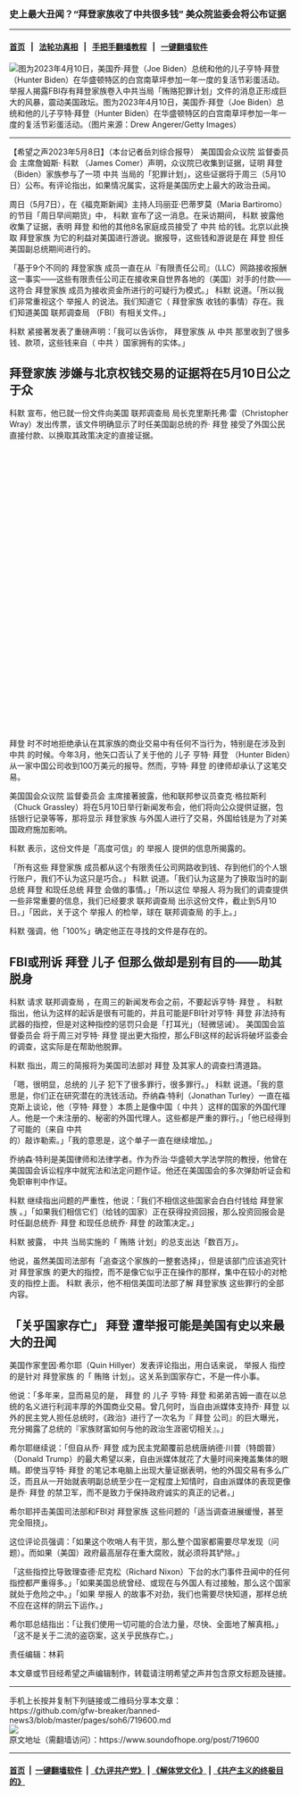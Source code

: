 ### 史上最大丑闻？“拜登家族收了中共很多钱” 美众院监委会将公布证据
------------------------

#### [首页](https://github.com/gfw-breaker/banned-news3/blob/master/README.md) &nbsp;&nbsp;|&nbsp;&nbsp; [法轮功真相](https://github.com/begood0513/basic/blob/master/README.md)  &nbsp;&nbsp;|&nbsp;&nbsp; [手把手翻墙教程](https://github.com/gfw-breaker/guides/wiki)  &nbsp;&nbsp;|&nbsp;&nbsp; [一键翻墙软件](https://github.com/gfw-breaker/nogfw/blob/master/README.md)  



<div><img alt="图为2023年4月10日，美国乔·拜登（Joe Biden）总统和他的儿子亨特·拜登（Hunter Biden）在华盛顿特区的白宫南草坪参加一年一度的复活节彩蛋活动。" src="https://img.soundofhope.org/2023-05/1683503757618.jpg"/>
<br/><figcaption class="caption">
 举报人揭露FBI存有拜登家族卷入中共当局「贿赂犯罪计划」文件的消息正形成巨大的风暴，震动美国政坛。图为2023年4月10日，美国乔·拜登（Joe Biden）总统和他的儿子亨特·拜登（Hunter Biden）在华盛顿特区的白宫南草坪参加一年一度的复活节彩蛋活动。（图片来源：Drew Angerer/Getty Images）
</figcaption></div><hr/>


<div><div class="Content__Wrapper sc-1bvya0-0 elmmKw article_body" data-checkusr="" itemprop="articleBody">
 <div id="post_place_1">
 </div>
 <p class="meta-top">
  <span class="meta">
   【希望之声2023年5月8日】（本台记者岳刘综合报导）
  </span>
  美国国会众议院
  <ok href="/term/383593">
   监督委员会
  </ok>
  主席詹姆斯·
  <ok href="/term/755045">
   科默
  </ok>
  （James Comer）声明，众议院已收集到证据，证明
  <ok href="/term/3365">
   拜登
  </ok>
  （Biden）家族参与了一项
  <ok href="/term/1059">
   中共
  </ok>
  当局的「犯罪计划」，这些证据将于周三（5月10日）公布。有评论指出，如果情况属实，这将是美国历史上最大的政治丑闻。
 </p>
 <p>
  周日（5月7日），在《福克斯新闻》主持人玛丽亚·巴蒂罗莫（Maria Bartiromo）的节目「周日早间期货」中，
  <ok href="/term/755045">
   科默
  </ok>
  宣布了这一消息。在采访期间，
  <ok href="/term/755045">
   科默
  </ok>
  披露他收集了证据，表明
  <ok href="/term/3365">
   拜登
  </ok>
  和他的其他8名家庭成员接受了
  <ok href="/term/1059">
   中共
  </ok>
  给的钱。北京以此换取
  <ok href="/term/218791">
   拜登家族
  </ok>
  为它的利益对美国进行游说。据报导，这些钱和游说是在
  <ok href="/term/3365">
   拜登
  </ok>
  担任美国副总统期间进行的。
 </p>
 <p>
  「基于9个不同的
  <ok href="/term/218791">
   拜登家族
  </ok>
  成员一直在从『有限责任公司』（LLC）网路接收报酬这一事实——这些有限责任公司正在接收来自世界各地的（美国）对手的付款——这符合
  <ok href="/term/218791">
   拜登家族
  </ok>
  成员为接收资金所进行的可疑行为模式。」
  <ok href="/term/755045">
   科默
  </ok>
  说道。「所以我们非常重视这个
  <ok href="/term/145336">
   举报人
  </ok>
  的说法。我们知道它（
  <ok href="/term/218791">
   拜登家族
  </ok>
  收钱的事情）存在。我们知道美国
  <ok href="/term/13392">
   联邦调查局
  </ok>
  （FBI）有相关文件。」
 </p>
 <p>
  <ok href="/term/755045">
   科默
  </ok>
  紧接著发表了重磅声明：「我可以告诉你，
  <ok href="/term/218791">
   拜登家族
  </ok>
  从
  <ok href="/term/1059">
   中共
  </ok>
  那里收到了很多钱、款项，这些钱来自（
  <ok href="/term/1059">
   中共
  </ok>
  ）国家拥有的实体。」
 </p>
 <h2>
  <strong>
   <ok href="/term/218791">
    拜登家族
   </ok>
   涉嫌与北京权钱交易的证据将在5月10日公之于众
  </strong>
 </h2>
 <p>
  <ok href="/term/755045">
   科默
  </ok>
  宣布，他已就一份文件向美国
  <ok href="/term/13392">
   联邦调查局
  </ok>
  局长克里斯托弗·雷（Christopher Wray）发出传票，该文件明确显示了时任美国副总统的乔·
  <ok href="/term/3365">
   拜登
  </ok>
  接受了外国公民直接付款、以换取其政策决定的直接证据。
 </p>
 <div class="soh-embed">
  <div class="soh-embed-inner">
   <div class="iframely-twitter iframely-app iframely-embed" style="max-width: 550px;">
    <div class="iframely-responsive" style="padding-bottom: 100%;">
    </div>
   </div>
  </div>
 </div>
 <p>
  <ok href="/term/3365">
   拜登
  </ok>
  时不时地拒绝承认在其家族的商业交易中有任何不当行为，特别是在涉及到
  <ok href="/term/1059">
   中共
  </ok>
  的时候。今年3月，他矢口否认了关于他的
  <ok href="/term/7369">
   儿子
  </ok>
  亨特·
  <ok href="/term/3365">
   拜登
  </ok>
  （Hunter Biden）从一家中国公司收到100万美元的报导。然而，亨特·
  <ok href="/term/3365">
   拜登
  </ok>
  的律师却承认了这笔交易。
 </p>
 <p>
  美国国会众议院
  <ok href="/term/383593">
   监督委员会
  </ok>
  主席接著披露，他和联邦参议员查克·格拉斯利（Chuck Grassley）将在5月10日举行新闻发布会，他们将向公众提供证据，包括银行记录等等，那将显示
  <ok href="/term/218791">
   拜登家族
  </ok>
  与外国人进行了交易，外国给钱是为了对美国政府施加影响。
 </p>
 <p>
  <ok href="/term/755045">
   科默
  </ok>
  表示，这份文件是「高度可信」的
  <ok href="/term/145336">
   举报人
  </ok>
  提供的信息所揭露的。
 </p>
 <p>
  「所有这些
  <ok href="/term/218791">
   拜登家族
  </ok>
  成员都从这个有限责任公司网路收到钱、存到他们的个人银行账户，我们不认为这只是巧合。」
  <ok href="/term/755045">
   科默
  </ok>
  说道。「我们认为这是为了换取当时的副总统
  <ok href="/term/3365">
   拜登
  </ok>
  和现任总统
  <ok href="/term/3365">
   拜登
  </ok>
  会做的事情。」「所以这位
  <ok href="/term/145336">
   举报人
  </ok>
  将为我们的调查提供一些非常重要的信息，我们已经要求
  <ok href="/term/13392">
   联邦调查局
  </ok>
  出示这份文件，截止到5月10日。」「因此，关于这个
  <ok href="/term/145336">
   举报人
  </ok>
  的检举，球在
  <ok href="/term/13392">
   联邦调查局
  </ok>
  的手上。」
 </p>
 <p>
  <ok href="/term/755045">
   科默
  </ok>
  强调，他「100%」确定他正在寻找的文件是存在的。
 </p>
 <h2>
  <strong>
   FBI或刑诉
   <ok href="/term/3365">
    拜登
   </ok>
   <ok href="/term/7369">
    儿子
   </ok>
   但那么做却是别有目的——助其脱身
  </strong>
 </h2>
 <p>
  <ok href="/term/755045">
   科默
  </ok>
  请求
  <ok href="/term/13392">
   联邦调查局
  </ok>
  ，在周三的新闻发布会之前，不要起诉亨特·
  <ok href="/term/3365">
   拜登
  </ok>
  。
  <ok href="/term/755045">
   科默
  </ok>
  指出，他认为这样的起诉是很有可能的，并且可能是FBI针对亨特·
  <ok href="/term/3365">
   拜登
  </ok>
  非法持有武器的指控，但是对这种指控的惩罚只会是「打耳光」（轻微惩诫）。
  <ok href="/term/868118">
   美国国会监督委员会
  </ok>
  将于周三对亨特·
  <ok href="/term/3365">
   拜登
  </ok>
  提出更大指控，那么FBI这样的起诉将破坏监委会的调查，这实际是在帮助他脱罪。
 </p>
 <p>
  <ok href="/term/755045">
   科默
  </ok>
  指出，周三的简报将为美国司法部对
  <ok href="/term/3365">
   拜登
  </ok>
  及其家人的调查扫清道路。
 </p>
 <p>
  「嗯，很明显，总统的
  <ok href="/term/7369">
   儿子
  </ok>
  犯下了很多罪行，很多罪行。」
  <ok href="/term/755045">
   科默
  </ok>
  说道。「我的意思是，你们正在研究潜在的洗钱活动。乔纳森·特利（Jonathan Turley）一直在福克斯上谈论，他（亨特·
  <ok href="/term/3365">
   拜登
  </ok>
  ）本质上是像中国（
  <ok href="/term/1059">
   中共
  </ok>
  ）这样的国家的外国代理人。他是一个未注册的、秘密的外国代理人。这些都是严重的罪行。」「他已经得到了可能的（来自
  <ok href="/term/1059">
   中共
  </ok>
  的）敲诈勒索。」「我的意思是，这个单子一直在继续增加。」
 </p>
 <p>
  乔纳森·特利是美国律师和法律学者。作为乔治·华盛顿大学法学院的教授，他曾在美国国会诉讼程序中就宪法和法定问题作证。他还在美国国会的多次弹劾听证会和免职审判中作证。
 </p>
 <p>
  <ok href="/term/755045">
   科默
  </ok>
  继续指出问题的严重性，他说：「我们不相信这些国家会白白付钱给
  <ok href="/term/218791">
   拜登家族
  </ok>
  。」「如果我们相信它们（给钱的国家）正在获得投资回报，那么投资回报会是时任副总统乔·
  <ok href="/term/3365">
   拜登
  </ok>
  和现任总统乔·
  <ok href="/term/3365">
   拜登
  </ok>
  的政策决定。」
 </p>
 <p>
  <ok href="/term/755045">
   科默
  </ok>
  披露，
  <ok href="/term/1059">
   中共
  </ok>
  当局实施的「
  <ok href="/term/19502">
   贿赂
  </ok>
  计划」的总支出达「数百万」。
 </p>
 <p>
  他说，虽然美国司法部有「追查这个家族的一整套选择」，但是该部门应该追究针对
  <ok href="/term/218791">
   拜登家族
  </ok>
  的更大的指控，而不是像它似乎正在操作的那样，集中在较小的对枪支的指控上面。
  <ok href="/term/755045">
   科默
  </ok>
  表示，他不相信美国司法部了解
  <ok href="/term/218791">
   拜登家族
  </ok>
  这些罪行的全部内容。
 </p>
 <h2>
  <strong>
   「关乎国家存亡」
   <ok href="/term/3365">
    拜登
   </ok>
   遭举报可能是美国有史以来最大的丑闻
  </strong>
 </h2>
 <p>
  美国作家奎因·希尔耶（Quin Hillyer）发表评论指出，用白话来说，
  <ok href="/term/145336">
   举报人
  </ok>
  指控的是针对
  <ok href="/term/218791">
   拜登家族
  </ok>
  的「
  <ok href="/term/19502">
   贿赂
  </ok>
  计划」。这关系到国家存亡，不是一件小事。
 </p>
 <p>
  他说：「多年来，显而易见的是，
  <ok href="/term/3365">
   拜登
  </ok>
  的
  <ok href="/term/7369">
   儿子
  </ok>
  亨特·
  <ok href="/term/3365">
   拜登
  </ok>
  和弟弟吉姆一直在以总统的名义进行利润丰厚的外国商业交易。曾几何时，当自由派媒体支持乔·
  <ok href="/term/3365">
   拜登
  </ok>
  以外的民主党人担任总统时，《政治》进行了一次名为『
  <ok href="/term/3365">
   拜登
  </ok>
  公司』的巨大曝光，充分揭露了总统的『家族财富如何与他的政治生涯密切相关』。」
 </p>
 <p>
  希尔耶继续说：「但自从乔·
  <ok href="/term/3365">
   拜登
  </ok>
  成为民主党颠覆前总统唐纳德·川普（特朗普）（Donald Trump）的最大希望以来，自由派媒体就花了大量时间来掩盖集体的眼睛。即使当亨特·
  <ok href="/term/3365">
   拜登
  </ok>
  的笔记本电脑上出现大量证据表明，他的外国交易有多么广泛，而且从一开始就表明副总统至少在一定程度上知情时，自由派媒体的表现更像是乔·
  <ok href="/term/3365">
   拜登
  </ok>
  的禁卫军，而不是致力于保持政府诚实的真正的记者。」
 </p>
 <p>
  希尔耶抨击美国司法部和FBI对
  <ok href="/term/218791">
   拜登家族
  </ok>
  这些问题的「适当调查进展缓慢，甚至完全阻挠」。
 </p>
 <p>
  这位评论员强调：「如果这个吹哨人有干货，那么整个国家都需要尽早发现（问题）。而如果（美国）政府最高层存在重大腐败，就必须将其铲除。」
 </p>
 <p>
  「这些指控比导致理查德·尼克松（Richard Nixon）下台的水门事件丑闻中的任何指控都严重得多。」「如果美国总统曾经、或现在与外国人有过接触，那么这个国家就处于危险之中。」「如果
  <ok href="/term/145336">
   举报人
  </ok>
  的故事不对劲，我们也需要尽快知道，那样总统不应在这样的阴云下运作。」
 </p>
 <p>
  希尔耶总结指出：「让我们使用一切可能的合法力量，尽快、全面地了解真相。」「这不是关于二流的盗窃案，这关乎民族存亡。」
 </p>
 <p class="meta-btm">
  责任编辑：林莉
 </p>
 <p class="meta-btm">
  本文章或节目经希望之声编辑制作，转载请注明希望之声并包含原文标题及链接。
 </p>
</div>
</div>
<hr/>
手机上长按并复制下列链接或二维码分享本文章：<br/>
https://github.com/gfw-breaker/banned-news3/blob/master/pages/soh6/719600.md <br/>
<a href='https://github.com/gfw-breaker/banned-news3/blob/master/pages/soh6/719600.md'><img src='https://github.com/gfw-breaker/banned-news3/blob/master/pages/soh6/719600.md.png'/></a> <br/>
原文地址（需翻墙访问）：https://www.soundofhope.org/post/719600


------------------------
#### [首页](https://github.com/gfw-breaker/banned-news3/blob/master/README.md) &nbsp;|&nbsp; [一键翻墙软件](https://github.com/gfw-breaker/nogfw/blob/master/README.md) &nbsp;| [《九评共产党》](https://github.com/gfw-breaker/9ping.md/blob/master/README.md#九评之一评共产党是什么) | [《解体党文化》](https://github.com/gfw-breaker/jtdwh.md/blob/master/README.md) | [《共产主义的终极目的》](https://github.com/gfw-breaker/gczydzjmd.md/blob/master/README.md)


<img src='http://gfw-breaker.win/banned-news3/pages/soh6/719600.md' width='0px' height='0px'/>